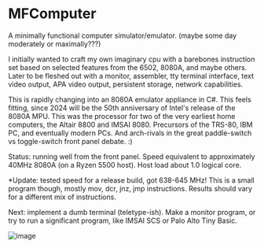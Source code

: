 # MFComputer
A minimally functional computer simulator/emulator. (maybe some day moderately
or maximally???) 

I initially wanted to craft my own imaginary cpu with a barebones instruction 
set based on selected features from the 6502, 8080A, and maybe others.  Later 
to be fleshed out with a monitor, assembler, tty terminal interface, text 
video output, APA video output, persistent storage, network capabilities.

This is rapidly changing into an 8080A emulator appliance in C#.  This feels
fitting, since 2024 will be the 50th anniversary of Intel's release of the
8080A MPU.  This was the processor for two of the very earliest home
computers, the Altair 8800 and IMSAI 8080.  Precursors of the TRS-80, IBM PC,
and eventually modern PCs.  And arch-rivals in the great paddle-switch vs 
toggle-switch front panel debate. :)

Status: running well from the front panel.  Speed equivalent to approximately
40MHz 8080A (on a Ryzen 5500 host).  Host load about 1.0 logical core.

*Update: tested speed for a release build, got 638-645 MHz!  This is a small program though, 
mostly mov, dcr, jnz, jmp instructions.  Results should vary for a different mix of instructions.

Next: implement a dumb terminal (teletype-ish).  Make a monitor program, or try to run
a significant program, like IMSAI SCS or Palo Alto Tiny Basic.

![image](https://github.com/mstasak/MFComputer/assets/39843617/fe0ce289-b7da-4ed7-814a-4bbbf9c7bebb)





